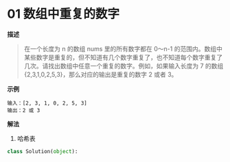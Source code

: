 # 01 数组中重复的数字

**描述**

> 在一个长度为 n 的数组 nums 里的所有数字都在 0～n-1 的范围内。数组中某些数字是重复的，但不知道有几个数字重复了，也不知道每个数字重复了几次。请找出数组中任意一个重复的数字。例如，如果输入长度为 7 的数组 {2,3,1,0,2,5,3}，那么对应的输出是重复的数字 2 或者 3。

**示例**

```text
输入：[2, 3, 1, 0, 2, 5, 3]
输出：2 或 3 
```

**解法**

1. 哈希表

```python
class Solution(object):
    
```